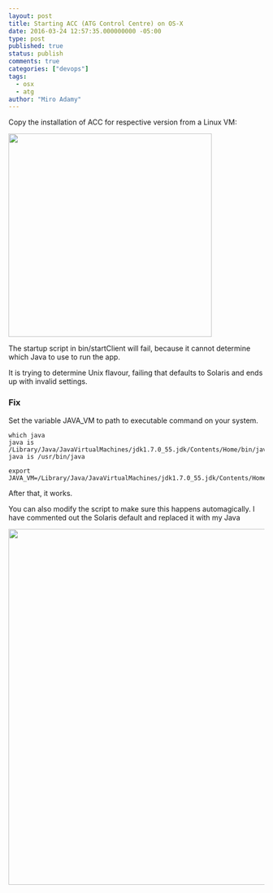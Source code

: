 ```yaml
---
layout: post
title: Starting ACC (ATG Control Centre) on OS-X
date: 2016-03-24 12:57:35.000000000 -05:00
type: post
published: true
status: publish
comments: true
categories: ["devops"]
tags: 
  - osx
  - atg
author: "Miro Adamy"
---
```



Copy the installation of ACC for respective version from a Linux VM:

<img src="/images/2014-10-02_17-14-04.png" width="400" />

The startup script in bin/startClient will fail, because it cannot determine which Java to use to run the app.

It is trying to determine Unix flavour, failing that defaults to Solaris and ends up with invalid settings.

### Fix

Set the variable JAVA_VM to path to executable command on your system.

```
which java
java is /Library/Java/JavaVirtualMachines/jdk1.7.0_55.jdk/Contents/Home/bin/java
java is /usr/bin/java
  
export JAVA_VM=/Library/Java/JavaVirtualMachines/jdk1.7.0_55.jdk/Contents/Home/bin/java
```

After that, it works.

You can also modify the script to make sure this happens automagically. I have commented out the Solaris default and replaced it with my Java

<img src="/images/2014-10-02_17-19-41.png" alt="" width="700"  />
